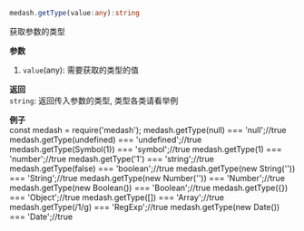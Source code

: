 ```ts
medash.getType(value:any):string
```
获取参数的类型

**参数**  
1. `value`(any): 需要获取的类型的值
  
**返回**        
`string`: 返回传入参数的类型, 类型各类请看举例

**例子**  
<me-embed>const medash = require('medash');
medash.getType(null) === 'null';//true
medash.getType(undefined) === 'undefined';//true
medash.getType(Symbol(1)) === 'symbol';//true
medash.getType(1) === 'number';//true
medash.getType('1') === 'string';//true
medash.getType(false) === 'boolean';//true
medash.getType(new String('')) === 'String';//true
medash.getType(new Number('')) === 'Number';//true
medash.getType(new Boolean()) === 'Boolean';//true
medash.getType({}) === 'Object';//true
medash.getType([]) === 'Array';//true
medash.getType(/1/g) === 'RegExp';//true
medash.getType(new Date()) === 'Date';//true</me-emb>

